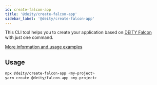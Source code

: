 ```yaml
---
id: create-falcon-app
title: '@deity/create-falcon-app'
sidebar_label: '@deity/create-falcon-app'
---
```


This CLI tool helps you to create your application based on [DEITY Falcon](https://github.com/deity-io/falcon) with just one command.

[More information and usage examples](/docs/platform/getting-started/create)

## Usage

```bash
npx @deity/create-falcon-app <my-project>
yarn create @deity/falcon-app <my-project>
```
